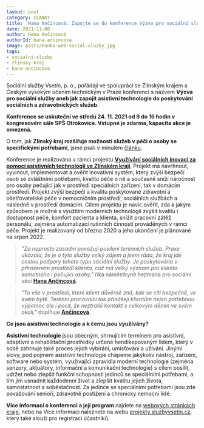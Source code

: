 ```yaml
---
layout: post
category: CLANKY
title: 'Hana Ančincová: Zapojte se do konference Výzva pro sociální služby'
date: 2021-11-08
author: Hana Ančincová
authorId: hana.ancincova
image: posts/hanka-web-social-sluzby.jpg
tags: 
- socialni-sluzby
- zlinsky-kraj
- hana-ancincova
---
```


Sociální služby Vsetín, p. o., pořádají ve spolupráci se Zlínským krajem a Českým vysokým učením technickým v Praze konferenci s názvem **Výzva pro sociální služby aneb jak zapojit asistivní technologie do poskytování sociálních a zdravotnických služeb**.

**Konference se uskuteční ve středu 24. 11. 2021 od 9 do 16 hodin v kongresovém sále SPŠ Otrokovice. Vstupné je zdarma, kapacita akce je omezená.**

O tom, jak **Zlínský kraj rozšiřuje možnosti služeb v péči o osoby se specifickými potřebami**, jsme psali v minulém [článku](https://zlinsky.pirati.cz/tiskove-zpravy/asistivni-technologie/).

Konference je realizována v rámci projektu **[Využívání sociálních inovací za pomocí asistivních technologií ve Zlínském kraji](https://www.kr-zlinsky.cz/vyuzivani-socialnich-inovaci-za-pomoci-asistivnich-technologii-ve-zlinskem-kraji-cl-4878.html)**. Projekt má navrhnout, vyvinout, implementovat a ověřit inovativní systém, který zvýší bezpečí osob se zvláštními potřebami, kvalitu péče o ně a současně sníží náročnost pro osoby pečující jak v prostředí speciálních zařízení, tak v domácím prostředí. Projekt zvýší bezpečí a kvalitu poskytované zdravotní a ošetřovatelské péče v nemocničním prostředí, sociálních službách a následně v prostředí domácím. Cílem projektu je navíc ověřit, zda a jakým způsobem je možné s využitím moderních technologií zvýšit kvalitu i dostupnost péče, komfort pacienta a klienta, snížit pracovní zátěž personálu, zejména automatizací rutinních činností prováděných v rámci péče. Projekt je realizovaný od března 2020 a jeho ukončení je plánované na srpen 2022.

> *"Za naprosto zásadní považuji posílení terénních služeb. Praxe ukázala, že je o tyto služby velký zájem a jsem ráda, že kraj jde cestou podpory tohoto typu sociální služby. Je poskytována v přirozeném prostředí klienta, což má velký význam pro klienta samotného i pečující osoby,"* říká náměstkyně hejtmana pro sociální věci **[Hana Ančincová](https://zlinsky.pirati.cz/lide/hana-ancincova/).**
> 

> *"To vše v prostředí, které klient důvěrně zná, kde se cítí bezpečně, ve svém bytě. Terénní pracovníci tak přinášejí klientům nejen potřebnou výpomoc ale i pocit, že neztratili kontakt s celkovým děním ve svém okolí,"* doplňuje **[Ančincová](https://zlinsky.pirati.cz/lide/hana-ancincova/)**.
> 

**Co jsou asistivní technologie a k čemu jsou využívány?**

**Asistivní technologie** jsou obecným, shrnujícím termínem pro asistivní, adaptivní a rehabilitační prostředky určené hendikepovaným lidem, který v sobě zahrnuje také proces jejich vybírání, umisťování a užívání. Jinými slovy, pod pojmem asistivní technologie chápeme jakýkoliv nástroj, zařízení, software nebo systém, využívající zpravidla moderní technologie (zejména senzory, aktuátory, informační a komunikační technologie) s cílem posílit, udržet nebo zlepšit funkční schopnosti jedinců se speciálními potřebami, a tím jim usnadnit každodenní život a zlepšit kvalitu jejich života, samostatnost a soběstačnost. Za jedince se speciálními potřebami jsou zde považováni senioři, zdravotně postižení a chronicky nemocní lidé.

**Více informací o konferenci a její program** najdete na [webových stránkách kraje](https://www.kr-zlinsky.cz/konference-vyzva-pro-socialni-sluzby-aktuality-17377.html?fbclid=IwAR3rNXke3PTcA9ymz2oc_2onJhuhWXSxPcQKLHT0dB3SDJuUEC_p0hOXv1M), nebo na Více informací naleznete na webu [projekty.sluzbyvsetin.cz](https://projekty.sluzbyvsetin.cz/projekty/konference-vyzva-pro-socialni-sluzby/), který také slouží pro registraci účastníků.
